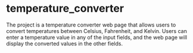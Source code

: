 # temperature_converter
The project is a temperature converter web page that allows users to convert temperatures between Celsius, Fahrenheit, and Kelvin. Users can enter a temperature value in any of the input fields, and the web page will display the converted values in the other fields.
